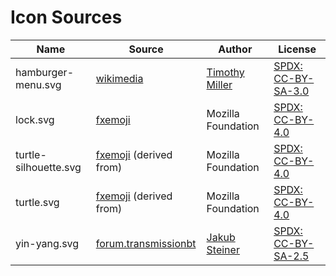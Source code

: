 # Icon Sources

| Name | Source | Author | License |
|---|---|---|---|
| hamburger-menu.svg | [wikimedia](https://commons.wikimedia.org/wiki/File:Hamburger_icon.svg) | [Timothy Miller](https://tmthymllr.com/) | [SPDX: CC-BY-SA-3.0](https://spdx.org/licenses/CC-BY-SA-3.0.html) |
| lock.svg | [fxemoji](https://github.com/mozilla/fxemoji/blob/gh-pages/svgs/objects/u1F512-lock.svg) | Mozilla Foundation | [SPDX: CC-BY-4.0](https://spdx.org/licenses/CC-BY-4.0.html) |
| turtle-silhouette.svg | [fxemoji](https://github.com/mozilla/fxemoji/blob/gh-pages/svgs/nature/u1F422-turtle.svg) (derived from) | Mozilla Foundation | [SPDX: CC-BY-4.0](https://spdx.org/licenses/CC-BY-4.0.html) |
| turtle.svg | [fxemoji](https://github.com/mozilla/fxemoji/blob/gh-pages/svgs/nature/u1F422-turtle.svg) (derived from) | Mozilla Foundation | [SPDX: CC-BY-4.0](https://spdx.org/licenses/CC-BY-4.0.html) |
| yin-yang.svg | [forum.transmissionbt](https://forum.transmissionbt.com/viewtopic.php?p=42307#p42307) | [Jakub Steiner](https://jimmac.eu/) | [SPDX: CC-BY-SA-2.5](https://spdx.org/licenses/CC-BY-SA-2.5.html) |

